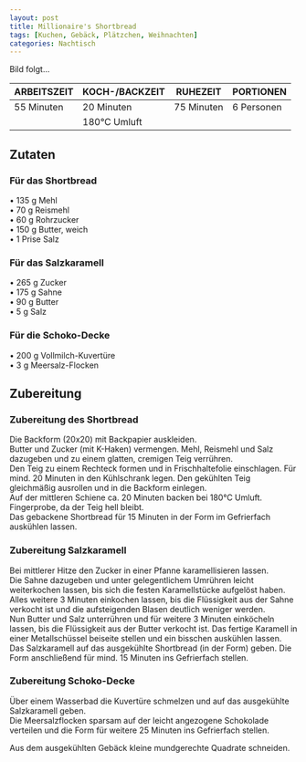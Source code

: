 ```yaml
---
layout: post
title: Millionaire's Shortbread
tags: [Kuchen, Gebäck, Plätzchen, Weihnachten]
categories: Nachtisch
---
```



Bild folgt...

| ARBEITSZEIT | KOCH-/BACKZEIT | RUHEZEIT | PORTIONEN |
|--------------|--------------|--------------|--------------|
| 55 Minuten | 20 Minuten | 75 Minuten | 6 Personen |
|| 180°C Umluft |||

## Zutaten
### Für das Shortbread
• 135 g Mehl  
• 70 g Reismehl  
• 60 g Rohrzucker  
• 150 g Butter, weich  
• 1 Prise Salz  

### Für das Salzkaramell
• 265 g Zucker  
• 175 g Sahne  
• 90 g Butter  
• 5 g Salz  

### Für die Schoko-Decke
• 200 g Vollmilch-Kuvertüre  
• 3 g Meersalz-Flocken  
  
  
  
## Zubereitung
### Zubereitung des Shortbread
Die Backform (20x20) mit Backpapier auskleiden.  
Butter und Zucker (mit K-Haken) vermengen. Mehl, Reismehl und Salz dazugeben und zu einem glatten, cremigen Teig verrühren.  
Den Teig zu einem Rechteck formen und in Frischhaltefolie einschlagen. Für mind. 20 Minuten in den Kühlschrank legen. 
Den gekühlten Teig gleichmäßig ausrollen und in die Backform einlegen.  
Auf der mittleren Schiene ca. 20 Minuten backen bei 180°C Umluft. Fingerprobe, da der Teig hell bleibt.  
Das gebackene Shortbread für 15 Minuten in der Form im Gefrierfach auskühlen lassen.

### Zubereitung Salzkaramell   
Bei mittlerer Hitze den Zucker in einer Pfanne karamellisieren lassen.  
Die Sahne dazugeben und unter gelegentlichem Umrühren leicht weiterkochen lassen, bis sich die festen Karamellstücke aufgelöst haben.  
Alles weitere 3 Minuten einkochen lassen, bis die Flüssigkeit aus der Sahne verkocht ist und die aufsteigenden Blasen deutlich weniger werden.  
Nun Butter und Salz unterrühren und für weitere 3 Minuten einköcheln lassen, bis die Flüssigkeit aus der Butter verkocht ist. 
Das fertige Karamell in einer Metallschüssel beiseite stellen und ein bisschen auskühlen lassen. 
Das Salzkaramell auf das ausgekühlte Shortbread (in der Form) geben. Die Form anschließend für mind. 15 Minuten ins Gefrierfach stellen.

### Zubereitung Schoko-Decke
Über einem Wasserbad die Kuvertüre schmelzen und auf das ausgekühlte Salzkaramell geben.  
Die Meersalzflocken sparsam auf der leicht angezogene Schokolade verteilen und die Form für weitere 25 Minuten ins Gefrierfach stellen.  

Aus dem ausgekühlten Gebäck kleine mundgerechte Quadrate schneiden. 
